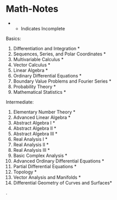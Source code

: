 # Math-Notes


* - Indicates Incomplete


Basics:
1. Differentiation and Integration *
2. Sequences, Series, and Polar Coordinates *
3. Multivariable Calculus *
5. Vector Calculus *
6. Linear Algebra *
7. Ordinary Differential Equations *
8. Boundary Value Problems and Fourier Series *
9. Probability Theory *
10. Mathematical Statistics *

Intermediate:
1. Elementary Number Theory *
2. Advanced Linear Algebra  *
3. Abstract Algebra I *
4. Abstract Algebra II *
5. Abstract Algebra III *
6. Real Analysis I *
7. Real Analysis II *
8. Real Analysis III *
9. Basic Complex Analysis *
10. Advanced Ordinary Differential Equations *
11. Partial Differential Equations *
12. Topology *
13. Vector Analysis and Manifolds *
14. Differential Geometry of Curves and Surfaces*





   











       

    
  .   













